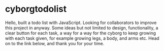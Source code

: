# cyborgtodolist
Hello, built a todo list with JavaScript. Looking for collaborators to improve this project in anyway. Some ideas but not limited to design, functionality, a clear button for each task, a way for a way for the cyborg to keep growing with each task given, for example growing legs, a body, and arms etc. Head on to the link below, and thank you for your time.
